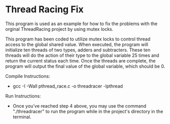 # Thread Racing Fix

This program is used as an example for how to fix the problems with the orginal ThreadRacing project by using mutex locks.

This program has been coded to utilize mutex locks to control thread access to the global shared value. When executed, the program will initialize ten threads of two types, adders and subtracters. These ten threads will do the action of their type to the global variable 25 times and return the current status each time. Once the threads are complete, the program will output the final value of the global variable, which should be 0.

Compile Instructions:
- gcc -I -Wall pthread_race.c -o threadracer -lpthread

Run Instructions:
- Once you've reached step 4 above, you may use the command "./threadracer" to run the program while in the project's directory in the terminal.